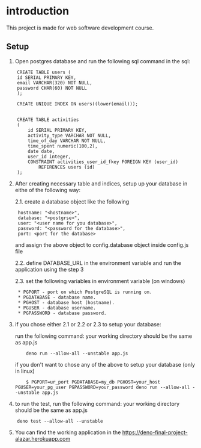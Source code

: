 # introduction
This project is made for web software development course.

## Setup

1. Open postgres database and run the following sql command in the sql:
```
    CREATE TABLE users (
    id SERIAL PRIMARY KEY,
    email VARCHAR(320) NOT NULL,
    password CHAR(60) NOT NULL
    );

    CREATE UNIQUE INDEX ON users((lower(email)));


    CREATE TABLE activities
    (
        id SERIAL PRIMARY KEY, 
        activity_type VARCHAR NOT NULL,
        time_of_day VARCHAR NOT NULL,
        time_spent numeric(100,2),
        date date,
        user_id integer,
        CONSTRAINT activities_user_id_fkey FOREIGN KEY (user_id)
            REFERENCES users (id) 
    );

```

2. After creating necessary table and indices, setup up your database in eithe of the following way:

    2.1. create a database object like the following

        hostname: "<hostname>",
        database: "<postgrse>",
        user: "<user name for you database>",
        password: "<password for the database>",
        port: <port for the database>
    
    and assign the above object to config.database object inside config.js file
    
    2.2. define DATABASE_URL in the environment variable and run the application using the step 3

    2.3. set the following variables in environment variable (on windows)

        * PGPORT - port on which PostgreSQL is running on.
        * PGDATABASE - database name.
        * PGHOST - database host (hostname).
        * PGUSER - database username.
        * PGPASSWORD - database password.

3. if you chose either 2.1 or 2.2 or 2.3 to setup your database:
    
    run the following command: your working directory should be the same as app.js
    
    ```
        deno run --allow-all --unstable app.js
    ```

    if you don't want to chose any of the above to setup your database (only in linux)

    ```
        $ PGPORT=ur_port PGDATABASE=my_db PGHOST=your_host PGUSER=your_pg_user PGPASSWORD=your_password deno run --allow-all --unstable app.js
    ``` 

4. to run the test, run the following command: your working directory should be the same as app.js
```
    deno test --allow-all --unstable
```

5. You can find the working application in the https://deno-final-project-alazar.herokuapp.com

